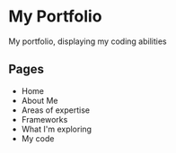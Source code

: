 # My Portfolio
My portfolio, displaying my coding abilities
## Pages
- Home
- About Me
- Areas of expertise
- Frameworks 
- What I'm exploring
- My code